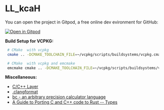 # LL_kcaH

You can open the project in Gitpod, a free online dev evironment for GitHub:

[![Open in Gitpod](https://gitpod.io/button/open-in-gitpod.svg)](https://gitpod.io/#https://github.com/outcastgeek/LL_kcaH)

**Build Setup for VCPKG:**

```bash
 # CMake  with vcpkg
 cmake .. -DCMAKE_TOOLCHAIN_FILE=~/vcpkg/scripts/buildsystems/vcpkg.cmake
```

```bash
 # CMake  with vcpkg and emcmake
 emcmake cmake .. -DCMAKE_TOOLCHAIN_FILE=~/vcpkg/scripts/buildsystems/vcpkg.cmake
```

**Miscellaneous:**

* [C/C++ Layer](https://github.com/syl20bnr/spacemacs/tree/master/layers/%2Blang/c-c%2B%2B)
* [.clangformat](http://clang.llvm.org/docs/ClangFormat.html)
* [bc - an arbitrary precision calculator language](https://www.gnu.org/software/bc/manual/html_mono/bc.html)
* [A Guide to Porting C and C++ code to Rust -- Types](https://locka99.gitbooks.io/a-guide-to-porting-c-to-rust/features_of_rust/types.html)
